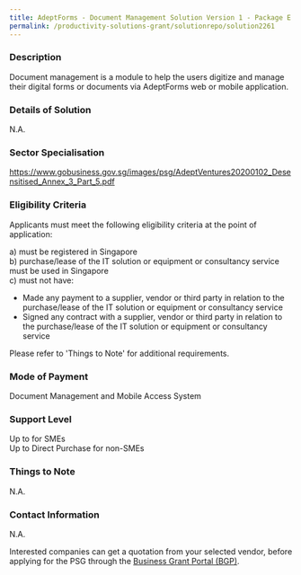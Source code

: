 ```yaml
---
title: AdeptForms - Document Management Solution Version 1 - Package E (Up to 25 users - With OCR)
permalink: /productivity-solutions-grant/solutionrepo/solution2261
---
```


### Description

Document management is a module to help the users digitize and manage their digital forms or documents via AdeptForms web or mobile application.

### Details of Solution

N.A.

### Sector Specialisation

https://www.gobusiness.gov.sg/images/psg/AdeptVentures20200102_Desensitised_Annex_3_Part_5.pdf

### Eligibility Criteria

Applicants must meet the following eligibility criteria at the point of application:

a) must be registered in Singapore <br>
b) purchase/lease of the IT solution or equipment or consultancy service must be used in Singapore <br>
c) must not have:
- Made any payment to a supplier, vendor or third party in relation to the purchase/lease of the IT solution or equipment or consultancy service
- Signed any contract with a supplier, vendor or third party in relation to the purchase/lease of the IT solution or equipment or consultancy service

Please refer to 'Things to Note' for additional requirements.

### Mode of Payment
Document Management and Mobile Access System

### Support Level
Up to  for SMEs <br>
Up to Direct Purchase for non-SMEs

### Things to Note
N.A.

### Contact Information
N.A.

Interested companies can get a quotation from your selected vendor, before applying for the PSG through the <a target='_blank' rel='noopener' href='https://www.businessgrants.gov.sg/'>Business Grant Portal (BGP)</a>.
